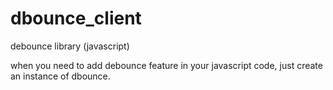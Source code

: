 # dbounce_client
debounce library (javascript)

when you need to add debounce feature in your javascript code, just create an instance of dbounce.

